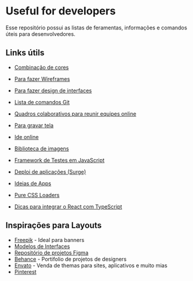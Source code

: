 # Useful for developers
Esse repositório possui as listas de feramentas, informações e comandos úteis para desenvolvedores.

## Links útils
* [Combinação de cores](https://coolors.co/app)
* [Para fazer Wireframes](https://whimsical.com/)
* [Para fazer design de interfaces](https://www.figma.com/)
* [Lista de comandos Git](https://wethefoss.github.io/Git-Commands/)

* [Quadros colaborativos para reunir equipes online](https://miro.com)
* [Para gravar tela](https://www.loom.com/)
* [Ide online](https://ideone.com/PsuCmd)
* [Biblioteca de imagens](https://unsplash.com/)
* [Framework de Testes em JavaScript](https://jestjs.io/pt-BR/)
* [Deploi de aplicações (Surge)](http://surge.sh/)
* [Ideias de Apps](https://github.com/florinpop17/app-ideas)
* [Pure CSS Loaders](https://loading.io/css/)

* [Dicas para integrar o React com TypeScript](https://github.com/typescript-cheatsheets/react-typescript-cheatsheet)

## Inspirações para Layouts
* [Freepik](https://br.freepik.com/) - Ideal para banners
* [Modelos de Interfaces](https://dribbble.com/)
* [Repositório de projetos Figma](https://www.figmaresources.com/)
* [Behance](https://www.behance.net/) - Portifolio de projetos de designers
* [Envato](https://elements.envato.com/) - Venda de themas para sites, aplicativos e muito mias
* [Pinterest](https://br.pinterest.com/)
